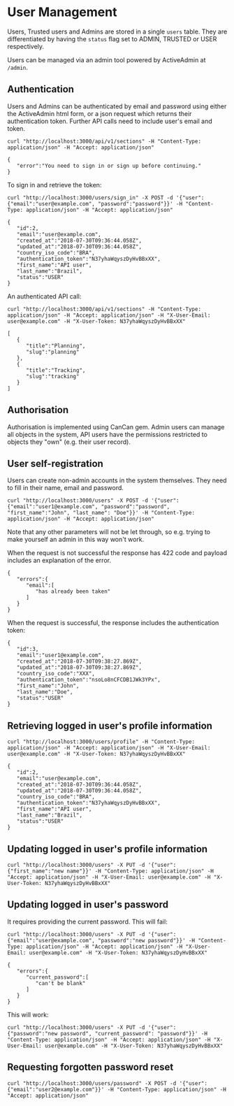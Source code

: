 # User Management

Users, Trusted users and Admins are stored in a single `users` table. They are differentiated by having the `status` flag set to ADMIN, TRUSTED or USER respectively.

Users can be managed via an admin tool powered by ActiveAdmin at `/admin`.

## Authentication

Users and Admins can be authenticated by email and password using either the ActiveAdmin html form, or a json request which returns their authentication token. Further API calls need to include user's email and token.

```
curl "http://localhost:3000/api/v1/sections" -H "Content-Type: application/json" -H "Accept: application/json"
```

```
{
   "error":"You need to sign in or sign up before continuing."
}
```

To sign in and retrieve the token:

```
curl "http://localhost:3000/users/sign_in" -X POST -d '{"user": {"email":"user@example.com", "password":"password"}}' -H "Content-Type: application/json" -H "Accept: application/json"
```

```
{
   "id":2,
   "email":"user@example.com",
   "created_at":"2018-07-30T09:36:44.058Z",
   "updated_at":"2018-07-30T09:36:44.058Z",
   "country_iso_code":"BRA",
   "authentication_token":"N37yhaWqyszDyHvBBxXX",
   "first_name":"API user",
   "last_name":"Brazil",
   "status":"USER"
}
```

An authenticated API call:

```
curl "http://localhost:3000/api/v1/sections" -H "Content-Type: application/json" -H "Accept: application/json" -H "X-User-Email: user@example.com" -H "X-User-Token: N37yhaWqyszDyHvBBxXX"
```

```
[
   {
      "title":"Planning",
      "slug":"planning"
   },
   {
      "title":"Tracking",
      "slug":"tracking"
   }
]
```

## Authorisation

Authorisation is implemented using CanCan gem. Admin users can manage all objects in the system, API users have the permissions restricted to objects they "own" (e.g. their user record).

## User self-registration

Users can create non-admin accounts in the system themselves. They need to fill in their name, email and password.

```
curl "http://localhost:3000/users" -X POST -d '{"user": {"email":"user1@example.com", "password":"password", "first_name":"John", "last_name": "Doe"}}' -H "Content-Type: application/json" -H "Accept: application/json"
```

Note that any other parameters will not be let through, so e.g. trying to make yourself an admin in this way won't work.

When the request is not successful the response has 422 code and payload includes an explanation of the error.

```
{
   "errors":{
      "email":[
         "has already been taken"
      ]
   }
}
```

When the request is successful, the response includes the authentication token:

```
{
   "id":3,
   "email":"user1@example.com",
   "created_at":"2018-07-30T09:38:27.869Z",
   "updated_at":"2018-07-30T09:38:27.869Z",
   "country_iso_code":"XXX",
   "authentication_token":"nsoLo8nCFCDB1JWk3YPx",
   "first_name":"John",
   "last_name":"Doe",
   "status":"USER"
}
```

## Retrieving logged in user's profile information

```
curl "http://localhost:3000/users/profile" -H "Content-Type: application/json" -H "Accept: application/json" -H "X-User-Email: user@example.com" -H "X-User-Token: N37yhaWqyszDyHvBBxXX"
```

```
{
   "id":2,
   "email":"user@example.com",
   "created_at":"2018-07-30T09:36:44.058Z",
   "updated_at":"2018-07-30T09:36:44.058Z",
   "country_iso_code":"BRA",
   "authentication_token":"N37yhaWqyszDyHvBBxXX",
   "first_name":"API user",
   "last_name":"Brazil",
   "status":"USER"
}
```

## Updating logged in user's profile information

```
curl "http://localhost:3000/users" -X PUT -d '{"user": {"first_name":"new name"}}' -H "Content-Type: application/json" -H "Accept: application/json" -H "X-User-Email: user@example.com" -H "X-User-Token: N37yhaWqyszDyHvBBxXX"
```

## Updating logged in user's password

It requires providing the current password. This will fail:

```
curl "http://localhost:3000/users" -X PUT -d '{"user": {"email":"user@example.com", "password":"new password"}}' -H "Content-Type: application/json" -H "Accept: application/json" -H "X-User-Email: user@example.com" -H "X-User-Token: N37yhaWqyszDyHvBBxXX"
```

```
{
   "errors":{
      "current_password":[
         "can't be blank"
      ]
   }
}
```

This will work:
```
curl "http://localhost:3000/users" -X PUT -d '{"user": {"password":"new password", "current_password": "password"}}' -H "Content-Type: application/json" -H "Accept: application/json" -H "X-User-Email: user@example.com" -H "X-User-Token: N37yhaWqyszDyHvBBxXX"
```

## Requesting forgotten password reset


```
curl "http://localhost:3000/users/password" -X POST -d '{"user": {"email":"user2@example.com"}}' -H "Content-Type: application/json" -H "Accept: application/json"
```
